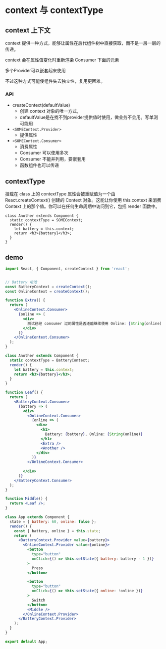 # context 与 contextType

## context 上下文

context 提供一种方式，能够让属性在后代组件树中直接获取，而不是一层一层的传递。

context 会在属性值变化时重新渲染 Consumer 下面的元素

多个Provider可以嵌套起来使用

不过这种方式可能使组件失去独立性，复用更困难。

### API

- createContext(defaultValue)
  - 创建 context 对象的唯一方式,
  - defaultValue是在找不到provider提供值时使用，做业务不会用。写单测可能用
- `<SOMEContext.Provider>`
  - 提供属性
- `<SOMEContext.Consumer>`
  - 消费属性
  - Consumer 可以使用多次
  - Consumer 不能并列用，要嵌套用
  - 函数组件也可以传递


## contextType
 挂载在 class 上的 contextType 属性会被重赋值为一个由 React.createContext() 创建的 Context 对象。这能让你使用 this.context 来消费 Context 上的那个值。你可以在任何生命周期中访问到它，包括 render 函数中。
```JSX
class Another extends Component {
  static contextType = SOMEContext;
  render() {
    let battery = this.context;
    return <h3>{battery}</h3>;
  }
}
```

## demo 

```jsx
import React, { Component, createContext } from 'react';


// Battery 电池
const BatteryContext = createContext();
const OnlineContext = createContext();

function Extra() {
  return (
    <OnlineContext.Consumer>
      {online => (
        <div>
          测试已经 consumer 过的属性是否还能继续使用 Online: {String(online)}
        </div>
      )}
    </OnlineContext.Consumer>
  );
}

class Another extends Component {
  static contextType = BatteryContext;
  render() {
    let battery = this.context;
    return <h3>{battery}</h3>;
  }
}

function Leaf() {
  return (
    <BatteryContext.Consumer>
      {battery => (
        <div>
          <OnlineContext.Consumer>
            {online => (
              <div>
                <h1>
                  Battery: {battery}, Online: {String(online)}
                </h1>
                <Extra />
                <Another />
              </div>
            )}
          </OnlineContext.Consumer>
          
        </div>
      )}
    </BatteryContext.Consumer>
  );
}

function Middle() {
  return <Leaf />;
}

class App extends Component {
  state = { battery: 60, online: false };
  render() {
    const { battery, online } = this.state;
    return (
      <BatteryContext.Provider value={battery}>
        <OnlineContext.Provider value={online}>
          <button
            type="button"
            onClick={() => this.setState({ battery: battery - 1 })}
          >
            Press
          </button>

          <button
            type="button"
            onClick={() => this.setState({ online: !online })}
          >
            Switch
          </button>
          <Middle />
        </OnlineContext.Provider>
      </BatteryContext.Provider>
    );
  }
}

export default App;
```
